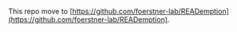 This repo move to [https://github.com/foerstner-lab/READemption](https://github.com/foerstner-lab/READemption).
